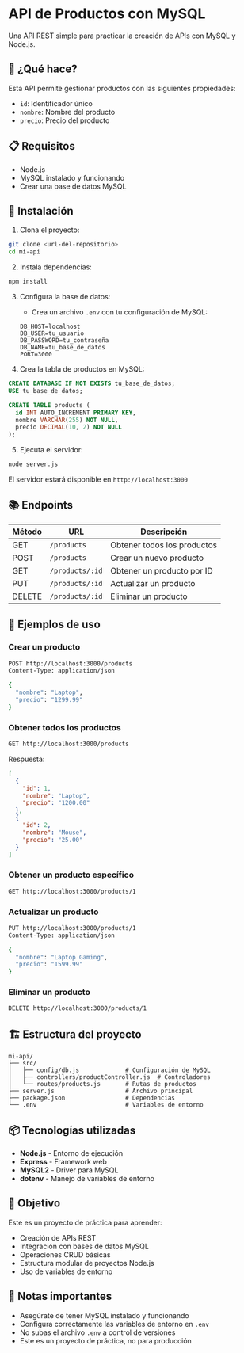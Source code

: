 # API de Productos con MySQL

Una API REST simple para practicar la creación de APIs con MySQL y Node.js.

## 🚀 ¿Qué hace?

Esta API permite gestionar productos con las siguientes propiedades:

- `id`: Identificador único
- `nombre`: Nombre del producto
- `precio`: Precio del producto

## 📋 Requisitos

- Node.js
- MySQL instalado y funcionando
- Crear una base de datos MySQL

## 🔧 Instalación

1. Clona el proyecto:

```bash
git clone <url-del-repositorio>
cd mi-api
```

2. Instala dependencias:

```bash
npm install
```

3. Configura la base de datos:

   - Crea un archivo `.env` con tu configuración de MySQL:

   ```
   DB_HOST=localhost
   DB_USER=tu_usuario
   DB_PASSWORD=tu_contraseña
   DB_NAME=tu_base_de_datos
   PORT=3000
   ```

4. Crea la tabla de productos en MySQL:

```sql
CREATE DATABASE IF NOT EXISTS tu_base_de_datos;
USE tu_base_de_datos;

CREATE TABLE products (
  id INT AUTO_INCREMENT PRIMARY KEY,
  nombre VARCHAR(255) NOT NULL,
  precio DECIMAL(10, 2) NOT NULL
);
```

5. Ejecuta el servidor:

```bash
node server.js
```

El servidor estará disponible en `http://localhost:3000`

## 📚 Endpoints

| Método | URL             | Descripción                 |
| ------ | --------------- | --------------------------- |
| GET    | `/products`     | Obtener todos los productos |
| POST   | `/products`     | Crear un nuevo producto     |
| GET    | `/products/:id` | Obtener un producto por ID  |
| PUT    | `/products/:id` | Actualizar un producto      |
| DELETE | `/products/:id` | Eliminar un producto        |

## 📝 Ejemplos de uso

### Crear un producto

```bash
POST http://localhost:3000/products
Content-Type: application/json

{
  "nombre": "Laptop",
  "precio": "1299.99"
}
```

### Obtener todos los productos

```bash
GET http://localhost:3000/products
```

Respuesta:

```json
[
  {
    "id": 1,
    "nombre": "Laptop",
    "precio": "1200.00"
  },
  {
    "id": 2,
    "nombre": "Mouse",
    "precio": "25.00"
  }
]
```

### Obtener un producto específico

```bash
GET http://localhost:3000/products/1
```

### Actualizar un producto

```bash
PUT http://localhost:3000/products/1
Content-Type: application/json

{
  "nombre": "Laptop Gaming",
  "precio": "1599.99"
}
```

### Eliminar un producto

```bash
DELETE http://localhost:3000/products/1
```

## 🏗️ Estructura del proyecto

```
mi-api/
├── src/
│   ├── config/db.js             # Configuración de MySQL
│   ├── controllers/productController.js  # Controladores
│   └── routes/products.js       # Rutas de productos
├── server.js                    # Archivo principal
├── package.json                 # Dependencias
└── .env                         # Variables de entorno
```

## 📦 Tecnologías utilizadas

- **Node.js** - Entorno de ejecución
- **Express** - Framework web
- **MySQL2** - Driver para MySQL
- **dotenv** - Manejo de variables de entorno

## 🎯 Objetivo

Este es un proyecto de práctica para aprender:

- Creación de APIs REST
- Integración con bases de datos MySQL
- Operaciones CRUD básicas
- Estructura modular de proyectos Node.js
- Uso de variables de entorno

## 🔧 Notas importantes

- Asegúrate de tener MySQL instalado y funcionando
- Configura correctamente las variables de entorno en `.env`
- No subas el archivo `.env` a control de versiones
- Este es un proyecto de práctica, no para producción
